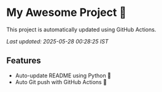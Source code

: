 # My Awesome Project 🚀

This project is automatically updated using GitHub Actions.

_Last updated: 2025-05-28 00:28:25 IST_

## Features
- Auto-update README using Python 🐍
- Auto Git push with GitHub Actions 🤖
